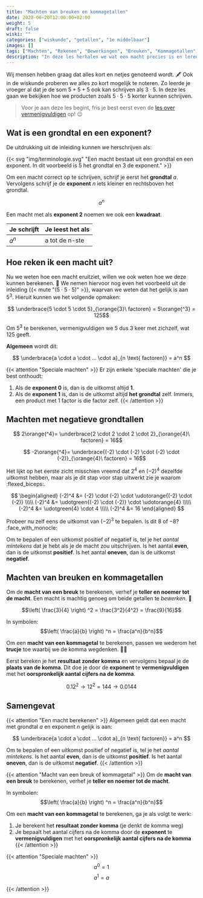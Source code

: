 ```yaml
---
title: "Machten van breuken en kommagetallen"
date: 2020-06-20T12:00:00+02:00
weight: 5
draft: false
wiski: ""
categories: ["wiskunde", "getallen", "1e middelbaar"]
images: []
tags: ["Machten", "Rekenen", "Bewerkingen", "Breuken", "Kommagetallen", "Rationale getallen"]
description: "In deze les herhalen we wat een macht precies is en leren we de macht te nemen van breuken en kommagetallen."
---
```

Wij mensen hebben graag dat alles kort en netjes genoteerd wordt. :fountain_pen: Ook in
de wiskunde proberen we alles zo kort mogelijk te noteren. Zo leerde je vroeger al
dat je de som $5 + 5 + 5$ ook kan schrijven als $3 \cdot 5$. In deze les gaan we bekijken 
hoe we producten zoals $5 \cdot 5 \cdot 5$ korter kunnen schrijven.

> Voor je aan deze les begint, fris je best eerst even de [les over vermenigvuldigen](../rekenen_gehele_getallen) op! :wink:

## Wat is een grondtal en een exponent?
De uitdrukking uit de inleiding kunnen we herschrijven als: 

{{< svg "img/terminologie.svg" "Een macht bestaat uit een grondtal en een exponent. In dit voorbeeld is 5 het grondtal en 3 de exponent." >}}

Om een macht correct op te schrijven, schrijf je
eerst het **grondtal** $a$. Vervolgens schrijf je de **exponent** $n$ iets kleiner
en rechtsboven het grondtal.

$$ a^n $$

Een macht met als **exponent $2$** noemen we ook een **kwadraat**.

| Je schrijft | Je leest het als |
|-------------|------------------|
| $a^n$       | a tot de n-ste   |

## Hoe reken ik een macht uit?
Nu we weten hoe een macht eruitziet, willen we ook weten hoe we deze kunnen berekenen. :abacus: We nemen hiervoor nog
even het voorbeeld uit de inleiding {{< mute "($5 \cdot 5 \cdot 5$)" >}}, waarvan we weten dat het gelijk is aan
$5^3$. Hieruit kunnen we het volgende opmaken:

$$ \underbrace{5 \cdot 5 \cdot 5}_{\orange{3}\ factoren} = 5\orange{^3} = 125$$

Om $5^3$ te berekenen, vermenigvuldigen we $5$ dus $3$ keer met zichzelf, wat
$125$ geeft. 

**Algemeen** wordt dit:

$$ \underbrace{a \cdot a \cdot ... \cdot a}_{n \text{ factoren}} = a^n $$

{{< attention "Speciale machten" >}}
Er zijn enkele 'speciale machten' die je best onthoudt:

1. Als de **exponent $0$** is, dan is de uitkomst altijd **$1$**.
2. Als de **exponent $1$** is, dan is de uitkomst altijd **het grondtal** zelf. Immers,
   een product met $1$ factor is die factor zelf.
{{< /attention >}}

## Machten met negatieve grondtallen
$$ 2\orange{^4}= \underbrace{2 \cdot 2 \cdot 2 \cdot 2}_{\orange{4}\ factoren} = 16$$

$$ -2\orange{^4}= \underbrace{(-2) \cdot (-2) \cdot (-2) \cdot (-2)}_{\orange{4}\ factoren} = 16$$

Het lijkt op het eerste zicht misschien vreemd dat $2^4$ en $(-2)^4$ dezelfde uitkomst hebben, maar als je dit stap voor stap uitwerkt zie je waarom :flexed_biceps:.

$$
\begin{aligned}
(-2)^4 &= (-2) \cdot (-2) \cdot \udotorange{(-2) \cdot (-2)} \\\\\
(-2)^4 &= \udotgreen{(-2) \cdot (-2)} \cdot \udotorange{4} \\\\\
(-2)^4 &= \udotgreen{4} \cdot 4 \\\\\
(-2)^4 &= 16
\end{aligned}
$$

Probeer nu zelf eens de uitkomst van $(-2)^3$ te bepalen. Is dit $8$ of $-8$? :face_with_monocle:

Om te bepalen of een uitkomst positief of negatief is, tel je het *aantal mintekens* dat je hebt als je de macht zou uitschrijven. 
Is het aantal **even**, dan is de uitkomst **positief**. Is het aantal **oneven**, dan is de uitkomst **negatief**.

## Machten van breuken en kommagetallen
Om de **macht van een breuk** te berekenen, verhef je **teller en noemer tot de macht**. Een macht is machtig genoeg om beide getallen te *bewerken*. :crown:

$$\left( \frac{3}{4} \right) ^2 = \frac{3^2}{4^2} = \frac{9}{16}$$

In symbolen:
$$\left( \frac{a}{b} \right) ^n = \frac{a^n}{b^n}$$

Om een **macht van een kommagetal** te berekenen, passen we wederom het **trucje** toe waarbij we de komma wegdenken. :mage_man:

Eerst bereken je het **resultaat zonder komma** en vervolgens bepaal je de **plaats van de komma**. Dit doe je door de **exponent** te **vermenigvuldigen** met het **oorspronkelijk aantal cijfers na de komma**.

$$0.12^2 \rightarrow 12^2 = 144 \rightarrow 0.0144$$

## Samengevat
{{< attention "Een macht berekenen" >}}
Algemeen geldt dat een macht met grondtal $a$ en exponent $n$ gelijk is aan:

$$ \underbrace{a \cdot a \cdot ... \cdot a}_{n \text{ factoren}} = a^n $$

Om te bepalen of een uitkomst positief of negatief is, tel je het *aantal mintekens*. Is het aantal **even**, dan is de uitkomst **positief**.
Is het aantal **oneven**, dan is de uitkomst **negatief**.
{{< /attention >}}

{{< attention "Macht van een breuk of kommagetal" >}}
Om de **macht van een breuk** te berekenen, verhef je **teller en noemer tot de macht**.

In symbolen:
$$\left( \frac{a}{b} \right) ^n = \frac{a^n}{b^n}$$

Om een **macht van een kommagetal** te berekenen, ga je als volgt te werk:
1. Je berekent het **resultaat zonder komma** (je denkt de komma weg)
2. Je bepaalt het aantal cijfers na de komma door de **exponent** te **vermenigvuldigen** met het **oorspronkelijk aantal cijfers na de komma**
{{< /attention >}}

{{< attention "Speciale machten" >}}
$$ a^0 = 1$$
$$ a^1 = a$$

{{< /attention >}}